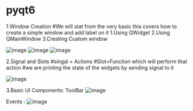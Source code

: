 # pyqt6
1.Window Creation
#We will stat from the very basic this covers how to create a simple window and add label on it
1.Using QWidget
2.Using QMainWindow
3.Creating Custom window

![image](https://github.com/user-attachments/assets/268d8a7a-49bb-4e2c-87e8-1b831942deef)
![image](https://github.com/user-attachments/assets/5c31eb6e-d727-4c07-9412-dcdb3192bc61)
![image](https://github.com/user-attachments/assets/0a07e3a1-7d4a-40ad-8df7-d96e07e8e0a9)

2.Signal and Slots
#singal = Actions
#Slot=Function which will perform that action
#we are printing the state of the widgets by sending signal to it

![image](https://github.com/user-attachments/assets/4f10cc31-3c3f-4fe4-bcc7-7314bded6414)

3.Basic UI Components:
ToolBar 
![image](https://github.com/user-attachments/assets/e1634c07-19ad-45a3-94ba-2ee37916d047)

Events :
![image](https://github.com/user-attachments/assets/9414c4ef-5009-42ee-bd50-95afda11cba0)

